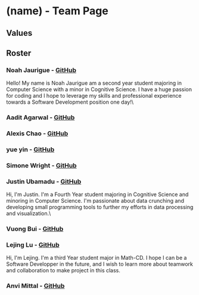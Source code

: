 # (name) - Team Page

## Values





## Roster

### Noah Jaurigue - [GitHub](https://github.com/njaurigue)
Hello! My name is Noah Jaurigue am a second year student majoring in Computer Science with a minor in Cognitive Science. I have a huge passion for coding and I hope to leverage my skills and professional experience towards a Software Development position one day!\

### Aadit Agarwal - [GitHub](https://github.com/aaadit24)
### Alexis Chao - [GitHub]()
### yue yin - [GitHub]()
### Simone Wright - [GitHub]()
### Justin Ubamadu - [GitHub](https://github.com/jubamadu)
Hi, I'm Justin. I'm a Fourth Year student majoring in Cognitive Science and minoring in Computer Science. I'm passionate about data crunching and developing small programming tools to further my efforts in data processing and visualization.\
### Vuong Bui - [GitHub]()
### Lejing Lu - [GitHub](https://github.com/lejinglu)
Hi, I'm Lejing. I'm a third Year student major in Math-CD. I hope I can be a Software Developper in the future, and I wish to learn more about teamwork and collaboration to make project in this class. 
### Anvi Mittal - [GitHub]()
